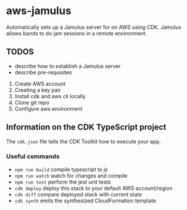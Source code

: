 # aws-jamulus

Automatically sets up a Jamulus server for on AWS using CDK. Jamulus allows bands to do jam sessions in a remote environment.

## TODOS

- describe how to establish a Jamulus server
- describe pre-requisites
1. Create AWS account
1. Creating a key pair
1. Install cdk and aws cli locally
1. Clone git repo
1. Configure aws environment

## Information on the CDK TypeScript project

The `cdk.json` file tells the CDK Toolkit how to execute your app.

### Useful commands

 * `npm run build`   compile typescript to js
 * `npm run watch`   watch for changes and compile
 * `npm run test`    perform the jest unit tests
 * `cdk deploy`      deploy this stack to your default AWS account/region
 * `cdk diff`        compare deployed stack with current state
 * `cdk synth`       emits the synthesized CloudFormation template
